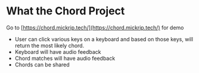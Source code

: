 # What the Chord Project

Go to [https://chord.mickrip.tech/](https://chord.mickrip.tech/) for demo

- User can click various keys on a keyboard and based on those keys, will return
  the most likely chord.
- Keyboard will have audio feedback
- Chord matches will have audio feedback
- Chords can be shared

